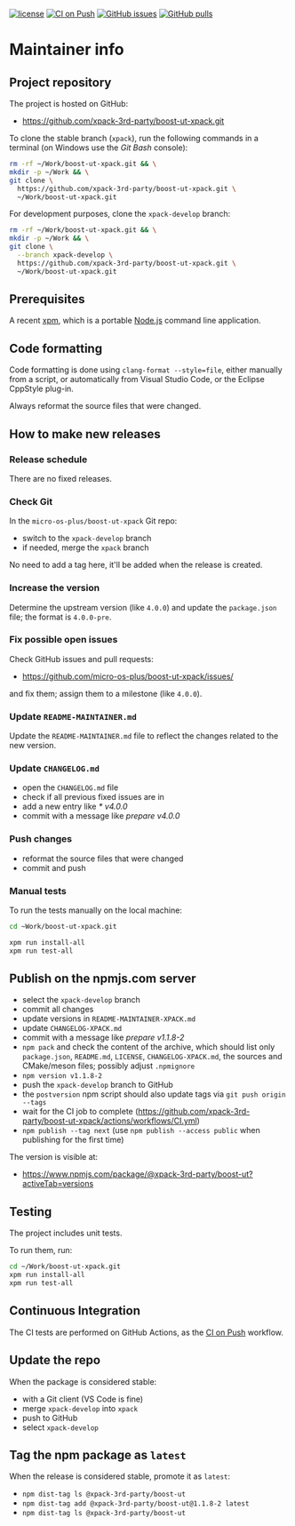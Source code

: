 [![license](https://img.shields.io/github/license/xpack-3rd-party/boost-ut-xpack)](https://github.com/xpack-3rd-party/boost-ut-xpack/blob/xpack/LICENSE)
[![CI on Push](https://github.com/xpack-3rd-party/boost-ut-xpack/actions/workflows/CI.yml/badge.svg)](https://github.com/xpack-3rd-party/boost-ut-xpack/actions/workflows/CI.yml)
[![GitHub issues](https://img.shields.io/github/issues/xpack-3rd-party/boost-ut-xpack.svg)](https://github.com/xpack-3rd-party/boost-ut-xpack/issues/)
[![GitHub pulls](https://img.shields.io/github/issues-pr/xpack-3rd-party/boost-ut-xpack.svg)](https://github.com/xpack-3rd-party/boost-ut-xpack/pulls)

# Maintainer info

## Project repository

The project is hosted on GitHub:

- <https://github.com/xpack-3rd-party/boost-ut-xpack.git>

To clone the stable branch (`xpack`), run the following commands in a
terminal (on Windows use the _Git Bash_ console):

```sh
rm -rf ~/Work/boost-ut-xpack.git && \
mkdir -p ~/Work && \
git clone \
  https://github.com/xpack-3rd-party/boost-ut-xpack.git \
  ~/Work/boost-ut-xpack.git
```

For development purposes, clone the `xpack-develop` branch:

```sh
rm -rf ~/Work/boost-ut-xpack.git && \
mkdir -p ~/Work && \
git clone \
  --branch xpack-develop \
  https://github.com/xpack-3rd-party/boost-ut-xpack.git \
  ~/Work/boost-ut-xpack.git
```

## Prerequisites

A recent [xpm](https://xpack.github.io/xpm/), which is a portable
[Node.js](https://nodejs.org/) command line application.

## Code formatting

Code formatting is done using `clang-format --style=file`, either manually
from a script, or automatically from Visual Studio Code, or the Eclipse
CppStyle plug-in.

Always reformat the source files that were changed.

## How to make new releases

### Release schedule

There are no fixed releases.

### Check Git

In the `micro-os-plus/boost-ut-xpack` Git repo:

- switch to the `xpack-develop` branch
- if needed, merge the `xpack` branch

No need to add a tag here, it'll be added when the release is created.

### Increase the version

Determine the upstream version (like `4.0.0`) and update the `package.json`
file; the format is `4.0.0-pre`.

### Fix possible open issues

Check GitHub issues and pull requests:

- <https://github.com/micro-os-plus/boost-ut-xpack/issues/>

and fix them; assign them to a milestone (like `4.0.0`).

### Update `README-MAINTAINER.md`

Update the `README-MAINTAINER.md` file to reflect the changes
related to the new version.

### Update `CHANGELOG.md`

- open the `CHANGELOG.md` file
- check if all previous fixed issues are in
- add a new entry like _* v4.0.0_
- commit with a message like _prepare v4.0.0_

### Push changes

- reformat the source files that were changed
- commit and push

### Manual tests

To run the tests manually on the local machine:

```sh
cd ~Work/boost-ut-xpack.git

xpm run install-all
xpm run test-all
```

## Publish on the npmjs.com server

- select the `xpack-develop` branch
- commit all changes
- update versions in `README-MAINTAINER-XPACK.md`
- update `CHANGELOG-XPACK.md`
- commit with a message like _prepare v1.1.8-2_
- `npm pack` and check the content of the archive, which should list
  only `package.json`, `README.md`, `LICENSE`, `CHANGELOG-XPACK.md`,
  the sources and CMake/meson files;
  possibly adjust `.npmignore`
- `npm version v1.1.8-2`
- push the `xpack-develop` branch to GitHub
- the `postversion` npm script should also update tags via `git push origin --tags`
- wait for the CI job to complete
  (<https://github.com/xpack-3rd-party/boost-ut-xpack/actions/workflows/CI.yml>)
- `npm publish --tag next` (use `npm publish --access public` when
  publishing for the first time)

The version is visible at:

- <https://www.npmjs.com/package/@xpack-3rd-party/boost-ut?activeTab=versions>

## Testing

The project includes unit tests.

To run them, run:

```sh
cd ~/Work/boost-ut-xpack.git
xpm run install-all
xpm run test-all
```

## Continuous Integration

The CI tests are performed on GitHub Actions, as the
[CI on Push](https://github.com/xpack-3rd-party/boost-ut-xpack/actions/workflows/CI.yml)
workflow.

## Update the repo

When the package is considered stable:

- with a Git client (VS Code is fine)
- merge `xpack-develop` into `xpack`
- push to GitHub
- select `xpack-develop`

## Tag the npm package as `latest`

When the release is considered stable, promote it as `latest`:

- `npm dist-tag ls @xpack-3rd-party/boost-ut`
- `npm dist-tag add @xpack-3rd-party/boost-ut@1.1.8-2 latest`
- `npm dist-tag ls @xpack-3rd-party/boost-ut`
